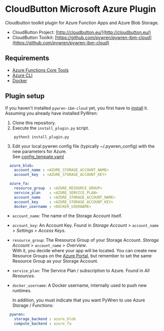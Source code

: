 # CloudButton Microsoft Azure Plugin
Cloudbutton toolkit plugin for Azure Function Apps and Azure Blob Storage.

- CloudButton Project: [http://cloudbutton.eu/](http://cloudbutton.eu/)
- CloudButton Toolkit: [https://github.com/pywren/pywren-ibm-cloud](https://github.com/pywren/pywren-ibm-cloud)

## Requirements

 - [Azure Functions Core Tools](https://docs.microsoft.com/en-us/azure/azure-functions/functions-run-local)
 - [Azure CLI](https://docs.microsoft.com/en-us/cli/azure/install-azure-cli?view=azure-cli-latest)
 - [Docker](https://docs.docker.com/install/)
 
## Plugin setup

If you haven't installed `pywren-ibm-cloud` yet, you first have to [install](https://github.com/pywren/pywren-ibm-cloud/blob/master/README.md#pywren-setup) it.\
Assuming you already have installed PyWren:

  1. Clone this repository.
  2. Execute the `install_plugin.py` script. 
  ```
      python3 install_plugin.py
  ```
  3. Edit your local pywren config file (typically ~/.pywren_config)
     with the new parameters for Azure.\
     See [config_tempate.yaml](/config_template.yaml)
```yaml
  azure_blob:
    account_name : <AZURE_STORAGE_ACCOUNT_NAME>
    account_key  : <AZURE_STORAGE_ACCOUNT_KEY>

  azure_fa:
    resource_group  : <AZURE_RESOURCE_GROUP>
    service_plan    : <AZURE_SERVICE_PLAN>
    account_name    : <AZURE_STORAGE_ACCOUNT_NAME>
    account_key     : <AZURE_STORAGE_ACCOUNT_KEY>
    docker_username : <DOCKER_USERNAME>
```
   - `account_name`: The name of the Storage Account itself.
   - `account_key`: An Account Key. Found in *Storage Account* > `account_name` > *Settings* > *Access Keys*.
   - `resource_group`: The Rresource Group of your Storage Account. *Storage Account* > `account_name` > *Overview*.\
                       With it, you decide where your app will be located. You can create new Resource Groups on the [Azure Portal](https://portal.azure.com/), but remember to set the same Resource Group as your Storage Account.
   - `service_plan`: The Service Plan / subscription to Azure. Found in *All Resources*.
   - `docker_username`: A Docker username, internally used to push new runtimes.
      
      In addition, you must indicate that you want PyWren to use Azure Storage / Functions:     
```yaml
  pywren:
    storage_backend : azure_blob
    compute_backend : azure_fa
```
     
